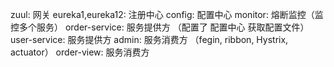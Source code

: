 zuul: 网关
eureka1,eureka12: 注册中心
config: 配置中心
monitor: 熔断监控（监控多个服务）
order-service: 服务提供方 （配置了 配置中心 获取配置文件）
user-service: 服务提供方
admin: 服务消费方 （fegin, ribbon, Hystrix, actuator）
order-view: 服务消费方